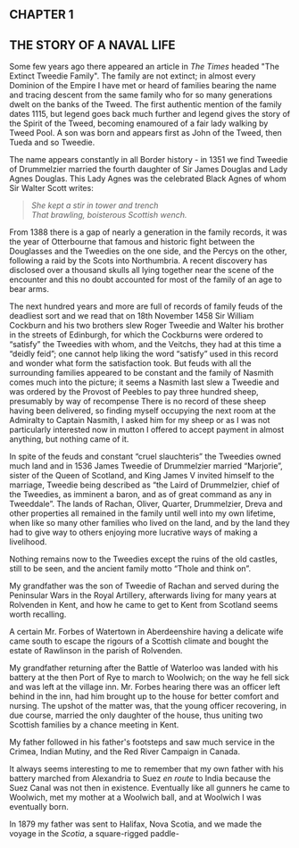 ## CHAPTER 1

## THE STORY OF A NAVAL LIFE 

Some few years ago there appeared an article in *The Times* headed "The Extinct Tweedie Family". The family are not extinct; in almost every Dominion of the Empire I have met or heard of families bearing the name and tracing descent from the same family who for so many generations dwelt on the banks of the Tweed. The first authentic mention of the family dates 1115, but legend goes back much further and legend gives the story of the Spirit of the Tweed, becoming enamoured of a fair lady walking by Tweed Pool. A son was born and appears first as John of the Tweed, then Tueda and so Tweedie.

The name appears constantly in all Border history - in 1351 we find Tweedie of Drummelzier married the fourth daughter of Sir James Douglas and Lady Agnes Douglas. This Lady Agnes was the celebrated Black Agnes of whom Sir Walter Scott writes: 

> *She kept a stir in tower and trench*  
> *That brawling, boisterous Scottish wench.*

From 1388 there is a gap of nearly a generation in the family records, it was the year of Otterbourne that famous and historic fight between the Douglasses and the Tweedies on the one side, and the Percys on the other, following a raid by the Scots into Northumbria. A recent discovery has disclosed over a thousand skulls all lying together near the scene of the encounter and this no doubt accounted for most of the family of an age to bear arms.

The next hundred years and more are full of records of family feuds of the deadliest sort and we read that on 18th November 1458 Sir William Cockburn and his two brothers slew Roger Tweedie and Walter his brother in the streets of Edinburgh, for which the Cockburns were ordered to “satisfy” the Tweedies with whom, and the Veitchs, they had at this time a “deidly feid”; one cannot help liking the word “satisfy” used in this record and wonder what form the satisfaction took. But feuds with all the surrounding families appeared to be constant and the family of Nasmith comes much into the picture; it seems a Nasmith last slew a Tweedie and was ordered by the Provost of Peebles to pay three hundred sheep, presumably by way of recompense There is no record of these sheep having been delivered, so finding myself occupying the next room at the Admiralty to Captain Nasmith, I asked him for my sheep or as I was not particularly interested now in mutton I offered to accept payment in almost anything, but nothing came of it.

In spite of the feuds and constant “cruel slauchteris” the Tweedies owned much land and in 1536 James Tweedie of Drummelzier married “Marjorie”, sister of the Queen of Scotland, and King James V invited himself to the marriage, Tweedie being described as “the Laird of Drummelzier, chief of the Tweedies, as imminent a baron, and as of great command as any in Tweeddale”. The lands of Rachan, Oliver, Quarter, Drummelzier, Dreva and other properties all remained in the family until well into my own lifetime, when like so many other families who lived on the land, and by the land they had to give way to others enjoying more lucrative ways of making a livelihood.

Nothing remains now to the Tweedies except the ruins of the old castles, still to be seen, and the ancient family motto “Thole and think on”.

My grandfather was the son of Tweedie of Rachan and served during the Peninsular Wars in the Royal Artillery, afterwards living for many years at Rolvenden in Kent, and how he came to get to Kent from Scotland seems worth recalling.

A certain Mr. Forbes of Watertown in Aberdeenshire having a delicate wife came south to escape the rigours of a Scottish climate and bought the estate of Rawlinson in the parish of Rolvenden.

My grandfather returning after the Battle of Waterloo was landed with his battery at the then Port of Rye to march to Woolwich; on the way he fell sick and was left at the village inn. Mr. Forbes hearing there was an officer left behind in the inn, had him brought up to the house for better comfort and nursing. The upshot of the matter was, that the young officer recovering, in due course, married the only daughter of the house, thus uniting two Scottish families by a chance meeting in Kent.

My father followed in his father's footsteps and saw much service in the Crimea, Indian Mutiny, and the Red River Campaign in Canada.

It always seems interesting to me to remember that my own father with his battery marched from Alexandria to Suez *en route* to India because the Suez Canal was not then in existence. Eventually like all gunners he came to Woolwich, met my mother at a Woolwich ball, and at Woolwich I was eventually born.

In 1879 my father was sent to Halifax, Nova Scotia, and we made the voyage in the *Scotia*, a square-rigged paddle-
